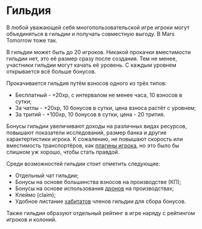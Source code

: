 # Гильдия

В любой уважающей себя многопользовательской игре игроки могут объединяться в гильдии и получать совместную выгоду.
В Mars Tomorrow тоже так.

В гильдии может быть до 20 игроков. Никакой прокачки вместимости гильдии нет, это её размер сразу после создания.
Тем не менее, участники гильдии могут качать её уровень. С каждым уровнем открывается всё больше бонусов.

Прокачивается гильдия путём взносов одного из трёх типов:

- Бесплатный - +20xp, с интервалом не менее часа, 10 взносов в сутки;
- За чатлы - +20xp, 10 бонусов в сутки, цена взноса растёт с уровнем;
- За тритий - +100xp, 10 бонусов в сутки, цена - 20 трития.

Бонусы гильдии увеличивают доходы на различных видах ресурсов, повышают показатели исследований, размер банка и
другие характертистики игрока. К сожалению, не повышают скорость или вместимость транспортёров, как
[плагины игрока](plugins.md), но это было бы слишком уж хорошо, чтобы стать правдой.

Среди возможностей гильдии стоит отметить следующие:

- Отдельный чат гильдии;
- Бонусы на основе большинства взносов на производстве (КП);
- Бонусы на основе использования [дронов](drone.md) на производствах;
- Клеймо (claim);
- Удобное листание [хабитатов](habitat) членов гильдии для сбора бонусов.

Также гильдии образуют отдельный рейтинг в игре наряду с рейтингом игроков и колоний.
